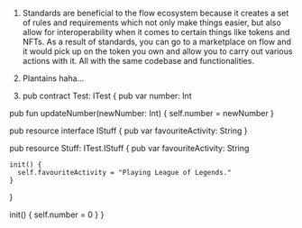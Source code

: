 1. Standards are beneficial to the flow ecosystem because it creates a set of rules and requirements which not only make things easier, but also allow for interoperability when it comes to certain things like tokens and NFTs. As a result of standards, you can go to a marketplace on flow and it would pick up on the token you own and allow you to carry out various actions with it. All with the same codebase and functionalities. 

2. Plantains haha...

3. pub contract Test: ITest {
  pub var number: Int
  
  pub fun updateNumber(newNumber: Int) {
    self.number = newNumber
  }

  pub resource interface IStuff {
    pub var favouriteActivity: String
  }

  pub resource Stuff: ITest.IStuff {
    pub var favouriteActivity: String

    init() {
      self.favouriteActivity = "Playing League of Legends."
    }
  }

  init() {
    self.number = 0
  }
}
